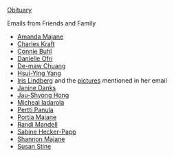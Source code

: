 [Obituary](Betsy_obit.pdf)

Emails from Friends and Family
* [Amanda Majane](emails/amanda_majane.pdf)
* [Charles Kraft](emails/charles_krafft.pdf)
* [Connie Buhl](emails/connie_buhl.pdf)
* [Danielle Ofri](emails/danielle_ofri.pdf)
* [De-maw Chuang](emails/de-maw_chuang.pdf)
* [Hsui-Ying Yang](emails/hsui-ying_yang.pdf)
* [Iris Lindberg](emails/iris_lindberg.pdf) and the [pictures](pictures/BetsyMajaneParty84.jpg) mentioned in her email
* [Janine Danks](emails/janine_danks.pdf)
* [Jau-Shyong Hong](emails/jau-shyong_hong.pdf)
* [Micheal Iadarola](emails/micheal_iadarola.pdf)
* [Pertti Panula](emails/pertti_panula.pdf)
* [Portia Majane](emails/portia.pdf)
* [Randi Mandell](emails/randi_mandell.pdf)
* [Sabine Hecker-Papp](emails/sabine_hecker-papp.pdf)
* [Shannon Majane](emails/shannon_majane.pdf)
* [Susan Stine](emails/susan_stine.pdf)
